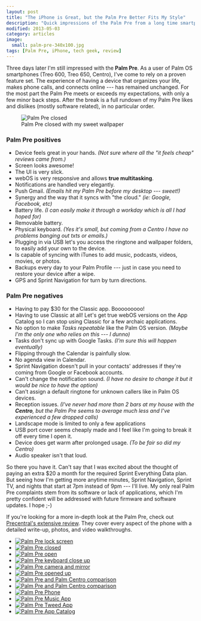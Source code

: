 ```yaml
---
layout: post
title: "The iPhone is Great, but the Palm Pre Better Fits My Style"
description: "Quick impressions of the Palm Pre from a long time smartphone user."
modified: 2013-05-03
category: articles
image: 
  small: palm-pre-340x100.jpg
tags: [Palm Pre, iPhone, tech geek, review]
---
```


Three days later I'm still impressed with the **Palm Pre**. As a user of Palm OS smartphones (Treo 600, Treo 650, Centro), I've come to rely on a proven feature set. The experience of having a device that organizes your life, makes phone calls, and connects online --- has remained unchanged. For the most part the Palm Pre meets or exceeds my expectations, with only a few minor back steps. After the break is a full rundown of my Palm Pre likes and dislikes (mostly software related), in no particular order.

<figure>
	<img src="{{ site.url }}/images/palm-pre-wallpaper.jpg" alt="Palm Pre closed" />
	<figcaption>Palm Pre closed with my sweet wallpaper</figcaption>
</figure>

### Palm Pre positives

*	Device feels great in your hands. *(Not sure where all the "it feels cheap" reviews came from.)*
*	Screen looks awesome!
*	The UI is very slick.
*	webOS is very responsive and allows **true multitasking**.
*	Notifications are handled very elegantly.
*	Push Gmail. *(Emails hit my Palm Pre before my desktop --- sweet!)*
*	Synergy and the way that it syncs with "the cloud." *(ie: Google, Facebook, etc)*
*	Battery life. *(I can easily make it through a workday which is all I had hoped for)*
*	Removable battery.
*	Physical keyboard. *(Yes it's small, but coming from a Centro I have no problems banging out txts or emails.)*
*	Plugging in via USB let's you access the ringtone and wallpaper folders, to easily add your own to the device.
*	Is capable of syncing with iTunes to add music, podcasts, videos, movies, or photos.
*	Backups every day to your Palm Profile --- just in case you need to restore your device after a wipe.
*	GPS and Sprint Navigation for turn by turn directions.

### Palm Pre negatives

*	Having to pay $30 for the Classic app. Booooooooo!
*	Having to use Classic at all! Let's get true webOS versions on the App Catalog so I can stop using Classic for a few archaic applications.
*	No option to make *Tasks repeatable* like the Palm OS version. *(Maybe I'm the only one who relies on this --- I dunno)*
*	Tasks don't sync up with Google Tasks. *(I'm sure this will happen eventually)*
*	Flipping through the Calendar is painfully slow.
*	No agenda view in Calendar.
*	Sprint Navigation doesn't pull in your contacts' addresses if they're coming from Google or Facebook accounts.
*	Can't change the notification sound. *(I have no desire to change it but it would be nice to have the option)*
*	Can't assign a default ringtone for unknown callers like in Palm OS devices.
*	Reception issues. *(I've never had more than 2 bars at my house with the **Centro**, but the Palm Pre seems to average much less and I've experienced a few dropped calls)*
*	Landscape mode is limited to only a few applications
*	USB port cover seems cheaply made and I feel like I'm going to break it off every time I open it.
*	Device does get warm after prolonged usage. *(To be fair so did my Centro)*
*	Audio speaker isn't that loud.

So there you have it. Can't say that I was excited about the thought of paying an extra $20 a month for the required Sprint Everything Data plan. But seeing how I'm getting more anytime minutes, Sprint Navigation, Sprint TV, and nights that start at 7pm instead of 9pm --- I'll live. My only real Palm Pre complaints stem from its software or lack of applications, which I'm pretty confident will be addressed with future firmware and software updates. I hope ;-)

If you're looking for a more in-depth look at the Palm Pre, check out [Precentral's extensive review](http://www.precentral.net/palm-pre-review). They cover every aspect of the phone with a detailed write-up, photos, and video walkthroughs.

<ul class="recent-grid unstyled-list">
	<li><a href="{{ site.url }}/images/354.jpg"><img src="{{ site.url }}/images/354t.jpg" alt="Palm Pre lock screen" /></a></li>
	<li><a href="{{ site.url }}/images/355.jpg"><img src="{{ site.url }}/images/355t.jpg" alt="Palm Pre closed" /></a></li>
	<li><a href="{{ site.url }}/images/356.jpg"><img src="{{ site.url }}/images/356t.jpg" alt="Palm Pre open" /></a></li>
	<li><a href="{{ site.url }}/images/357.jpg"><img src="{{ site.url }}/images/357t.jpg" alt="Palm Pre keyboard close up" /></a></li>
	<li><a href="{{ site.url }}/images/358.jpg"><img src="{{ site.url }}/images/358t.jpg" alt="Palm Pre camera and mirror" /></a></li>
	<li><a href="{{ site.url }}/images/359.jpg"><img src="{{ site.url }}/images/359t.jpg" alt="Palm Pre opened up" /></a></li> 
	<li><a href="{{ site.url }}/images/360.jpg"><img src="{{ site.url }}/images/360t.jpg" alt="Palm Pre and Palm Centro comparison" /></a></li>
	<li><a href="{{ site.url }}/images/361.jpg"><img src="{{ site.url }}/images/361t.jpg" alt="Palm Pre and Palm Centro comparison" /></a></li>
	<li><a href="{{ site.url }}/images/362.jpg"><img src="{{ site.url }}/images/362t.jpg" alt="Palm Pre Phone" /></a></li>
	<li><a href="{{ site.url }}/images/363.jpg"><img src="{{ site.url }}/images/363t.jpg" alt="Palm Pre Music App" /></a></li>
	<li><a href="{{ site.url }}/images/364.jpg" target="_blank"><img src="{{ site.url }}/images/364t.jpg" alt="Palm Pre Tweed App" /></a></li>
	<li><a href="{{ site.url }}/images/365.jpg"><img src="{{ site.url }}/images/365t.jpg" alt="Palm Pre App Catalog" /></a></li>
</ul>

<meta itemprop="itemreviewed" content="Palm Pre" />
<meta itemprop="rating" content="3" /> 